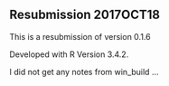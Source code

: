 ## Resubmission 2017OCT18

This is a resubmission of version 0.1.6

Developed with R Version 3.4.2.

I did not get any notes from win_build ...

